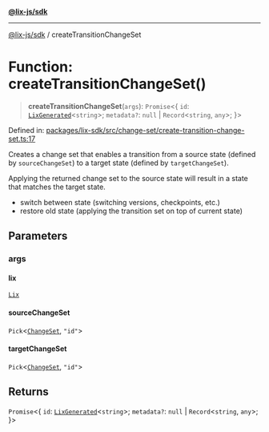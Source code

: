 [**@lix-js/sdk**](../README.md)

***

[@lix-js/sdk](../README.md) / createTransitionChangeSet

# Function: createTransitionChangeSet()

> **createTransitionChangeSet**(`args`): `Promise`\<\{ `id`: [`LixGenerated`](../type-aliases/LixGenerated.md)\<`string`\>; `metadata?`: `null` \| `Record`\<`string`, `any`\>; \}\>

Defined in: [packages/lix-sdk/src/change-set/create-transition-change-set.ts:17](https://github.com/opral/monorepo/blob/b744c06f94e2e95227e07cc6016002a653e430d8/packages/lix-sdk/src/change-set/create-transition-change-set.ts#L17)

Creates a change set that enables a transition from a source state
(defined by `sourceChangeSet`) to a target state (defined by `targetChangeSet`).

Applying the returned change set to the source state will result in a state
that matches the target state.

- switch between state (switching versions, checkpoints, etc.)
- restore old state (applying the transition set on top of current state)

## Parameters

### args

#### lix

[`Lix`](../type-aliases/Lix.md)

#### sourceChangeSet

`Pick`\<[`ChangeSet`](../type-aliases/ChangeSet.md), `"id"`\>

#### targetChangeSet

`Pick`\<[`ChangeSet`](../type-aliases/ChangeSet.md), `"id"`\>

## Returns

`Promise`\<\{ `id`: [`LixGenerated`](../type-aliases/LixGenerated.md)\<`string`\>; `metadata?`: `null` \| `Record`\<`string`, `any`\>; \}\>
